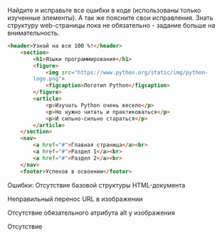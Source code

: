 Найдите и исправьте все ошибки в коде (использованы только изученные элементы). А так же поясните свои исправления. Знать структуру web-страницы пока не обязательно - задание больше на внимательность.
```html
<header>Узнай на все 100 %!</header>
    <section>
        <h1>Языки программирования</h1>
        <figure>
            <img src="https://www.python.org/static/img/python-
        logo.png">
            <figcaption>Логотип Python</figcaption>
        </figure>
        <article>
            <p>Изучать Python очень весело</p>
            <p>Но нужно читать и практиковаться</p>
            <p>И сильно-сильно стараться</p>
        </article>
    </section>
    <nav>
        <a href="#">Главная страница</a><br>
        <a href="#">Раздел 1</a><br>
        <a href="#">Раздел 2</a><br>
    </nav>
    <footer>Успехов в освоении</footer>
```


Ошибки:
Отсутствие базовой структуры HTML-документа

Неправильный перенос URL в изображении

Отсутствие обязательного атрибута alt у изображения

Отсутствие <title> в разделе <head>

Контент вне тега <body>


Исправленный код:
```html
<!DOCTYPE html>
<html lang="ru">
<head>
    <meta charset="UTF-8">
    <title>Узнай на все 100%!</title>
</head>
<body>
    <header>Узнай на все 100 %!</header>
    <section>
        <h1>Языки программирования</h1>
        <figure>
            <img 
                src="https://www.python.org/static/img/python-logo.png" 
                alt="Логотип Python"
            >
            <figcaption>Логотип Python</figcaption>
        </figure>
        <article>
            <p>Изучать Python очень весело</p>
            <p>Но нужно читать и практиковаться</p>
            <p>И сильно-сильно стараться</p>
        </article>
    </section>
    <nav>
        <a href="#">Главная страница</a><br>
        <a href="#">Раздел 1</a><br>
        <a href="#">Раздел 2</a><br>
    </nav>
    <footer>Успехов в освоении</footer>
</body>
</html>
```

